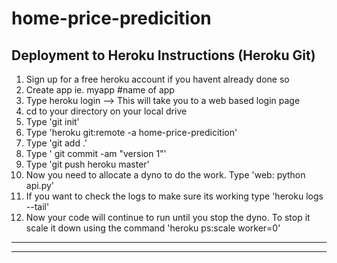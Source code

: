 # home-price-predicition

## Deployment to Heroku Instructions (Heroku Git)
1.  Sign up for a free heroku account if you havent already done so
2.  Create app ie. myapp #name of app
3.  Type heroku login --> This will take you to a web based login page
4.  cd to your directory on your local drive
5.  Type 'git init'
6.  Type 'heroku git:remote -a home-price-predicition'
7.  Type 'git add .'
8.  Type ' git commit -am "version 1"'
9.  Type 'git push heroku master'
10. Now you need to allocate a dyno to do the work. Type 'web: python api.py'
11. If you want to check the logs to make sure its working type 'heroku logs --tail'
12. Now your code will continue to run until you stop the dyno. To stop it scale it down using the command 'heroku ps:scale worker=0'

---------------
---